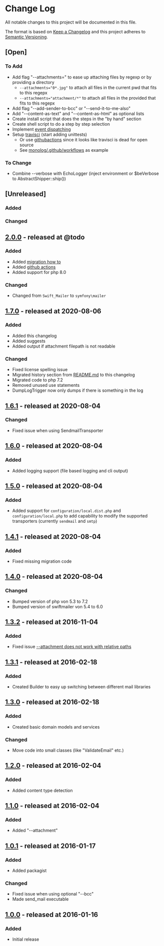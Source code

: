 # Change Log

All notable changes to this project will be documented in this file.

The format is based on [Keep a Changelog](http://keepachangelog.com/)
and this project adheres to [Semantic Versioning](http://semver.org/).

## [Open]

### To Add

* Add flag "--attachments=" to ease up attaching files by regexp or by providing a directory
  * `--attachments="0*.jpg"` to attach all files in the current pwd that fits to this regepx
  * `--attachments="attachment/*"` to attach all files in the provided that fits to this regepx
* Add flag "--add-sender-to-bcc" or "--send-it-to-me-also"
* Add "--content-as-text" and "--content-as-html" as optional lists
* Create install script that does the steps in the "by hand" section
* Create shell script to do a step by step selection
* Implement [event dispatching](https://doeken.org/blog/using-symfony-mailer-without-framework)
* Setup [travisci](https://docs.travis-ci.com/user/languages/php/) (start adding unittests)
  * Or use [githubactions](https://freek.dev/1853-moving-php-and-laravel-tests-from-travis-ci-to-github-actions) since it looks like travisci is dead for open source
  * See [monolog/.github/workflows](https://github.com/Seldaek/monolog/tree/main/.github/workflows) as example

### To Change

* Combine --verbose with EchoLogger (inject environment or $beVerbose to AbstractShipper::ship())

## [Unreleased]

### Added

### Changed

## [2.0.0](https://github.com/stevleibelt/php_send_email_via_command_line/tree/2.0.0) - released at @todo

### Added

* Added [migration how to](migration/from_1.7.0_to_2.0.0.md)
* Added [github actions](.github/workflow/ci.yml)
* Added support for php 8.0

### Changed

* Changed from `Swift_Mailer` to `symfony\mailer`

## [1.7.0](https://github.com/stevleibelt/php_send_email_via_command_line/tree/1.7.0) - released at 2020-08-06

### Added

* Added this changelog
* Added suggests
* Added output if attachment filepath is not readable

### Changed

* Fixed license spelling issue
* Migrated history section from [README.md](README.md) to this changelog
* Migrated code to php 7.2
* Removed unused use statements
* DumpLogTrigger now only dumps if there is something in the log

## [1.6.1](https://github.com/stevleibelt/php_send_email_via_command_line/tree/1.6.1) - released at 2020-08-04

### Changed

* Fixed issue when using SendmailTransporter

## [1.6.0](https://github.com/stevleibelt/php_send_email_via_command_line/tree/1.6.0) - released at 2020-08-04

### Added

* Added logging support (file based logging and cli output)

## [1.5.0](https://github.com/stevleibelt/php_send_email_via_command_line/tree/1.5.0) - released at 2020-08-04

### Added

* Added support for `configuration/local.dist.php` and `configuration/local.php` to add capability to modify the supported transporters (currently `sendmail` and `smtp`)

## [1.4.1](https://github.com/stevleibelt/php_send_email_via_command_line/tree/1.4.1) - released at 2020-08-04

### Added

* Fixed missing migration code

## [1.4.0](https://github.com/stevleibelt/php_send_email_via_command_line/tree/1.4.0) - released at 2020-08-04

### Changed

* Bumped version of php von 5.3 to 7.2
* Bumped version of swiftmailer von 5.4 to 6.0

## [1.3.2](https://github.com/stevleibelt/php_send_email_via_command_line/tree/1.3.2) - released at 2016-11-04

### Added

* Fixed issue [--attachment does not work with relative paths](https://github.com/stevleibelt/php_send_email_via_command_line/issues/1)

## [1.3.1](https://github.com/stevleibelt/php_send_email_via_command_line/tree/1.3.1) - released at 2016-02-18

### Added

* Created Builder to easy up switching between different mail libraries

## [1.3.0](https://github.com/stevleibelt/php_send_email_via_command_line/tree/1.3.0) - released at 2016-02-18

### Added

* Created basic domain models and services

### Changed

* Move code into small classes (like "ValidateEmail" etc.)

## [1.2.0](https://github.com/stevleibelt/php_send_email_via_command_line/tree/1.2.0) - released at 2016-02-04

### Added

* Added content type detection

## [1.1.0](https://github.com/stevleibelt/php_send_email_via_command_line/tree/1.1.0) - released at 2016-02-04

### Added

* Added "--attachment"

## [1.0.1](https://github.com/stevleibelt/php_send_email_via_command_line/tree/1.0.1) - released at 2016-01-17

### Added

* Added packagist

### Changed

* Fixed issue when using optional "--bcc"
* Made send_mail executable

## [1.0.0](https://github.com/stevleibelt/php_send_email_via_command_line/tree/1.0.0) - released at 2016-01-16

### Added

* Initial release

